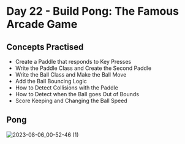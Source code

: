 # Day 22 - Build Pong: The Famous Arcade Game
## Concepts Practised
- Create a Paddle that responds to Key Presses
- Write the Paddle Class and Create the Second Paddle
- Write the Ball Class and Make the Ball Move
- Add the Ball Bouncing Logic
- How to Detect Collisions with the Paddle
- How to Detect when the Ball goes Out of Bounds
- Score Keeping and Changing the Ball Speed
## Pong
![2023-08-06_00-52-46 (1)](https://github.com/v-vlasenko/100-days-of-code-python/assets/22979648/b283ac48-67a0-45ee-ba26-e5ec3484388e)
